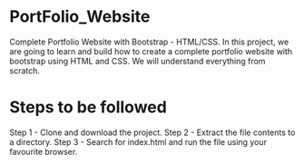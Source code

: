 # PortFolio_Website
Complete Portfolio Website with Bootstrap - HTML/CSS. In this project, we are going to learn and build how to create a complete portfolio website with bootstrap using HTML and CSS. We will understand everything from scratch. 

# Steps to be followed

Step 1 - Clone and download the project.
Step 2 - Extract the file contents to a directory.
Step 3 - Search for index.html and run the file using your favourite browser.
